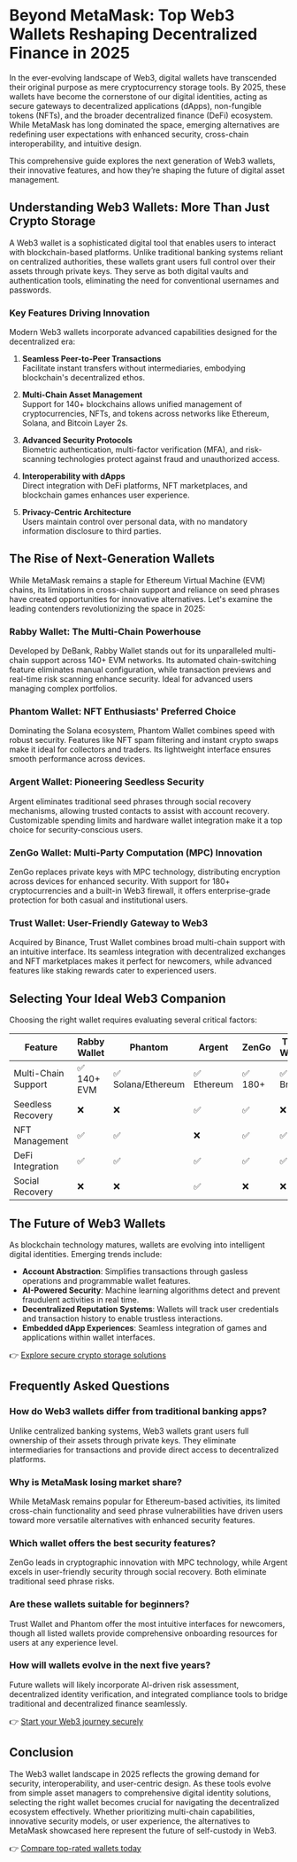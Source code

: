 # Beyond MetaMask: Top Web3 Wallets Reshaping Decentralized Finance in 2025

In the ever-evolving landscape of Web3, digital wallets have transcended their original purpose as mere cryptocurrency storage tools. By 2025, these wallets have become the cornerstone of our digital identities, acting as secure gateways to decentralized applications (dApps), non-fungible tokens (NFTs), and the broader decentralized finance (DeFi) ecosystem. While MetaMask has long dominated the space, emerging alternatives are redefining user expectations with enhanced security, cross-chain interoperability, and intuitive design.

This comprehensive guide explores the next generation of Web3 wallets, their innovative features, and how they’re shaping the future of digital asset management.

## Understanding Web3 Wallets: More Than Just Crypto Storage

A Web3 wallet is a sophisticated digital tool that enables users to interact with blockchain-based platforms. Unlike traditional banking systems reliant on centralized authorities, these wallets grant users full control over their assets through private keys. They serve as both digital vaults and authentication tools, eliminating the need for conventional usernames and passwords.

### Key Features Driving Innovation

Modern Web3 wallets incorporate advanced capabilities designed for the decentralized era:

1. **Seamless Peer-to-Peer Transactions**  
   Facilitate instant transfers without intermediaries, embodying blockchain's decentralized ethos.

2. **Multi-Chain Asset Management**  
   Support for 140+ blockchains allows unified management of cryptocurrencies, NFTs, and tokens across networks like Ethereum, Solana, and Bitcoin Layer 2s.

3. **Advanced Security Protocols**  
   Biometric authentication, multi-factor verification (MFA), and risk-scanning technologies protect against fraud and unauthorized access.

4. **Interoperability with dApps**  
   Direct integration with DeFi platforms, NFT marketplaces, and blockchain games enhances user experience.

5. **Privacy-Centric Architecture**  
   Users maintain control over personal data, with no mandatory information disclosure to third parties.

## The Rise of Next-Generation Wallets

While MetaMask remains a staple for Ethereum Virtual Machine (EVM) chains, its limitations in cross-chain support and reliance on seed phrases have created opportunities for innovative alternatives. Let's examine the leading contenders revolutionizing the space in 2025:

### Rabby Wallet: The Multi-Chain Powerhouse

Developed by DeBank, Rabby Wallet stands out for its unparalleled multi-chain support across 140+ EVM networks. Its automated chain-switching feature eliminates manual configuration, while transaction previews and real-time risk scanning enhance security. Ideal for advanced users managing complex portfolios.

### Phantom Wallet: NFT Enthusiasts' Preferred Choice

Dominating the Solana ecosystem, Phantom Wallet combines speed with robust security. Features like NFT spam filtering and instant crypto swaps make it ideal for collectors and traders. Its lightweight interface ensures smooth performance across devices.

### Argent Wallet: Pioneering Seedless Security

Argent eliminates traditional seed phrases through social recovery mechanisms, allowing trusted contacts to assist with account recovery. Customizable spending limits and hardware wallet integration make it a top choice for security-conscious users.

### ZenGo Wallet: Multi-Party Computation (MPC) Innovation

ZenGo replaces private keys with MPC technology, distributing encryption across devices for enhanced security. With support for 180+ cryptocurrencies and a built-in Web3 firewall, it offers enterprise-grade protection for both casual and institutional users.

### Trust Wallet: User-Friendly Gateway to Web3

Acquired by Binance, Trust Wallet combines broad multi-chain support with an intuitive interface. Its seamless integration with decentralized exchanges and NFT marketplaces makes it perfect for newcomers, while advanced features like staking rewards cater to experienced users.

## Selecting Your Ideal Web3 Companion

Choosing the right wallet requires evaluating several critical factors:

| Feature                | Rabby Wallet | Phantom | Argent | ZenGo | Trust Wallet |
|------------------------|--------------|---------|--------|-------|--------------|
| Multi-Chain Support    | ✅ 140+ EVM  | ✅ Solana/Ethereum | ✅ Ethereum | ✅ 180+ | ✅ Broad |
| Seedless Recovery      | ❌           | ❌      | ✅     | ✅    | ❌           |
| NFT Management         | ✅           | ✅      | ❌     | ✅    | ✅           |
| DeFi Integration       | ✅           | ✅      | ✅     | ✅    | ✅           |
| Social Recovery        | ❌           | ❌      | ✅     | ❌    | ❌           |

## The Future of Web3 Wallets

As blockchain technology matures, wallets are evolving into intelligent digital identities. Emerging trends include:

- **Account Abstraction**: Simplifies transactions through gasless operations and programmable wallet features.
- **AI-Powered Security**: Machine learning algorithms detect and prevent fraudulent activities in real time.
- **Decentralized Reputation Systems**: Wallets will track user credentials and transaction history to enable trustless interactions.
- **Embedded dApp Experiences**: Seamless integration of games and applications within wallet interfaces.

👉 [Explore secure crypto storage solutions](https://bit.ly/okx-bonus)

## Frequently Asked Questions

### How do Web3 wallets differ from traditional banking apps?

Unlike centralized banking systems, Web3 wallets grant users full ownership of their assets through private keys. They eliminate intermediaries for transactions and provide direct access to decentralized platforms.

### Why is MetaMask losing market share?

While MetaMask remains popular for Ethereum-based activities, its limited cross-chain functionality and seed phrase vulnerabilities have driven users toward more versatile alternatives with enhanced security features.

### Which wallet offers the best security features?

ZenGo leads in cryptographic innovation with MPC technology, while Argent excels in user-friendly security through social recovery. Both eliminate traditional seed phrase risks.

### Are these wallets suitable for beginners?

Trust Wallet and Phantom offer the most intuitive interfaces for newcomers, though all listed wallets provide comprehensive onboarding resources for users at any experience level.

### How will wallets evolve in the next five years?

Future wallets will likely incorporate AI-driven risk assessment, decentralized identity verification, and integrated compliance tools to bridge traditional and decentralized finance seamlessly.

👉 [Start your Web3 journey securely](https://bit.ly/okx-bonus)

## Conclusion

The Web3 wallet landscape in 2025 reflects the growing demand for security, interoperability, and user-centric design. As these tools evolve from simple asset managers to comprehensive digital identity solutions, selecting the right wallet becomes crucial for navigating the decentralized ecosystem effectively. Whether prioritizing multi-chain capabilities, innovative security models, or user experience, the alternatives to MetaMask showcased here represent the future of self-custody in Web3.

👉 [Compare top-rated wallets today](https://bit.ly/okx-bonus)
